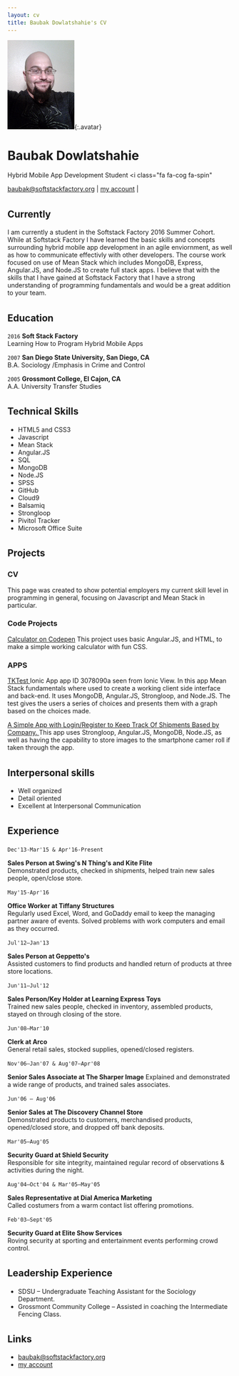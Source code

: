 ```yaml
---
layout: cv
title: Baubak Dowlatshahie's CV
---
```


![Baubak](./media/21.png){:.avatar}

# Baubak Dowlatshahie 
Hybrid Mobile App Development Student <i class="fa fa-cog fa-spin"</i>

<div id="webaddress">
<a href="mailto:">baubak@softstackfactory.org</a>
|
<i class="fa fa-github"></i> <a href="http://github.com/bdowlatshahiessf/"  target="_blank">my account</a>
|

</div>


## Currently <i class="fa fa-cog fa-spin" style="font-size:1.3em"> </i>

I am currently a student in the Softstack Factory 2016 Summer Cohort. While at Softstack Factory I have learned the basic skills and concepts surrounding hybrid mobile app development in an agile enviornment, as well as how to communicate effectivly with other developers. The course work focused on use of Mean Stack which includes MongoDB, Express, Angular.JS, and Node.JS to create full stack apps. I believe that with the skills that I have gained at Softstack Factory that I have a strong understanding of programming fundamentals and would be a great addition to your team.

## Education <i class="fa fa-cog fa-spin" style="font-size:1.3em"> </i>



`2016`
__Soft Stack Factory__  
Learning How to Program Hybrid Mobile Apps

`2007`
__San Diego State University, San Diego, CA__  
B.A. Sociology /Emphasis in Crime and Control   

`2005`
__Grossmont College, El Cajon, CA__                                
A.A. University Transfer Studies   



## Technical Skills <i class="fa fa-cog fa-spin" style="font-size:1.3em"> </i>




* HTML5 and CSS3
* Javascript
* Mean Stack
* Angular.JS
* SQL
* MongoDB
* Node.JS
* SPSS
* GitHub
* Cloud9
* Balsamiq
* Strongloop
* Pivitol Tracker
* Microsoft Office Suite





## Projects <i class="fa fa-cog fa-spin" style="font-size:1.3em"> </i>

### CV

This page was created to show potential employers my current skill level in programming in general, focusing on Javascript and Mean Stack in particular.  

### Code Projects


<a href="http://codepen.io/Baubak/pen/JKNZqd"  target="_blank"> Calculator on Codepen</a> This project uses basic Angular.JS, and HTML, to make a simple working calculator with fun CSS.


### APPS

<a href="https://github.com/bdowlatshahiessf/TKTest" target="_blank">TKTest </a> Ionic App app ID 3078090a seen from Ionic View. In this app Mean Stack fundamentals where used to create a working client side interface and back-end. It uses MongoDB, Angular.JS, Strongloop, and Node.JS. The test gives the users a series of choices and presents them with a graph based on the choices made.

<a href="https://github.com/bdowlatshahiessf/finalproject" target="_blank"> A Simple App with Login/Register to Keep Track Of Shipments Based by Company. </a> This app uses Strongloop, Angular.JS, MongoDB, Node.JS, as well as having the capability to store images to the smartphone camer roll if taken through the app.


## Interpersonal skills <i class="fa fa-cog fa-spin" style="font-size:1.3em"> </i>
* Well organized
* Detail oriented 
* Excellent at Interpersonal Communication

## Experience <i class="fa fa-cog fa-spin" style="font-size:1.3em"> </i>


`Dec'13-Mar'15 & Apr'16-Present`
  
  
__Sales Person at Swing's N Thing's  and Kite Flite__                               	 
Demonstrated products, checked in shipments, helped train new sales people, open/close store.


`May'15-Apr'16`
   
   
__Office Worker at Tiffany Structures__  
Regularly used Excel, Word, and GoDaddy email to keep the managing partner aware of events. 
Solved problems with work computers and email as they occurred.  


`Jul'12–Jan'13`
  
  
__Sales Person at Geppetto's__                                           
Assisted customers to find products and handled return of products at three store locations.



 `Jun'11–Jul'12`
  
  
__Sales Person/Key Holder at Learning Express Toys__                                  
Trained new sales people, checked in inventory, assembled products, stayed on through closing of the store.



`Jun'08–Mar'10` 
  
  
__Clerk at Arco__                                                 
General retail sales, stocked supplies, opened/closed registers.



`Nov'06–Jan'07 & Aug'07–Apr'08`
  
  
__Senior Sales Associate at The Sharper Image__ 
Explained and demonstrated a wide range of products, and trained sales associates.



`Jun'06 – Aug'06`
  
  
__Senior Sales at The Discovery Channel Store__                             
Demonstrated products to customers, merchandised products, opened/closed store, and dropped off bank deposits.


 `Mar'05–Aug'05`
  
  
__Security Guard at Shield Security__                                      
Responsible for site integrity, maintained regular record of observations & activities during the night.


`Aug'04–Oct'04 & Mar'05–May'05`
  
  
__Sales Representative at Dial America Marketing__     
Called costumers from a warm contact list offering promotions.


 `Feb'03–Sept'05`
  
  
__Security Guard at Elite Show Services__                              
Roving security at sporting and entertainment events performing crowd control.



## Leadership Experience <i class="fa fa-cog fa-spin" style="font-size:1.3em"> </i>

* SDSU – Undergraduate Teaching Assistant for the Sociology Department.
* Grossmont Community College – Assisted in coaching the Intermediate Fencing Class.

## Links <i class="fa fa-cog fa-spin" style="font-size:1.3em"> </i>


* <i class="fa fa-envelope"></i> <a href="mailto:">baubak@softstackfactory.org</a><br />
* <i class="fa fa-github"></i> <a href="http://github.com/bdowlatshahiessf/"  target="_blank">my account</a><br />
